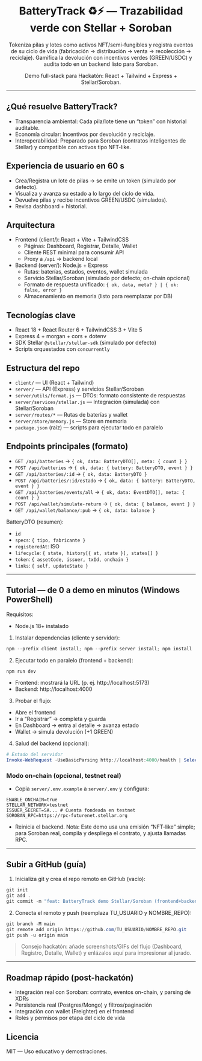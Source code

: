 <div align="center">

# BatteryTrack ♻️⚡ — Trazabilidad verde con Stellar + Soroban

Tokeniza pilas y lotes como activos NFT/semi-fungibles y registra eventos de su ciclo de vida (fabricación → distribución → venta → recolección → reciclaje). Gamifica la devolución con incentivos verdes (GREEN/USDC) y audita todo en un backend listo para Soroban.

Demo full-stack para Hackatón: React + Tailwind + Express + Stellar/Soroban.

</div>

---

## ¿Qué resuelve BatteryTrack?

- Transparencia ambiental: Cada pila/lote tiene un “token” con historial auditable.
- Economía circular: Incentivos por devolución y reciclaje.
- Interoperabilidad: Preparado para Soroban (contratos inteligentes de Stellar) y compatible con activos tipo NFT-like.

## Experiencia de usuario en 60 s

- Crea/Registra un lote de pilas → se emite un token (simulado por defecto).
- Visualiza y avanza su estado a lo largo del ciclo de vida.
- Devuelve pilas y recibe incentivos GREEN/USDC (simulados).
- Revisa dashboard + historial.

## Arquitectura

- Frontend (client/): React + Vite + TailwindCSS
  - Páginas: Dashboard, Registrar, Detalle, Wallet
  - Cliente REST minimal para consumir API
  - Proxy a `/api` → backend local
- Backend (server/): Node.js + Express
  - Rutas: baterías, estados, eventos, wallet simulada
  - Servicio Stellar/Soroban (simulado por defecto; on-chain opcional)
  - Formato de respuesta unificado: `{ ok, data, meta? } | { ok: false, error }`
  - Almacenamiento en memoria (listo para reemplazar por DB)

## Tecnologías clave

- React 18 + React Router 6 + TailwindCSS 3 + Vite 5
- Express 4 + morgan + cors + dotenv
- SDK Stellar `@stellar/stellar-sdk` (simulado por defecto)
- Scripts orquestados con `concurrently`

## Estructura del repo

- `client/` — UI (React + Tailwind)
- `server/` — API (Express) y servicios Stellar/Soroban
- `server/utils/format.js` — DTOs: formato consistente de respuestas
- `server/services/stellar.js` — Integración (simulada) con Stellar/Soroban
- `server/routes/*` — Rutas de baterías y wallet
- `server/store/memory.js` — Store en memoria
- `package.json` (raíz) — scripts para ejecutar todo en paralelo

## Endpoints principales (formato)

- `GET /api/batteries` → `{ ok, data: BatteryDTO[], meta: { count } }`
- `POST /api/batteries` → `{ ok, data: { battery: BatteryDTO, event } }`
- `GET /api/batteries/:id` → `{ ok, data: BatteryDTO }`
- `POST /api/batteries/:id/estado` → `{ ok, data: { battery: BatteryDTO, event } }`
- `GET /api/batteries/events/all` → `{ ok, data: EventDTO[], meta: { count } }`
- `POST /api/wallet/simulate-return` → `{ ok, data: { balance, event } }`
- `GET /api/wallet/balance/:pub` → `{ ok, data: balance }`

BatteryDTO (resumen):
- `id`
- `specs`: `{ tipo, fabricante }`
- `registeredAt`: ISO
- `lifecycle`: `{ state, history[{ at, state }], states[] }`
- `token`: `{ assetCode, issuer, txId, onchain }`
- `links`: `{ self, updateState }`

---

## Tutorial — de 0 a demo en minutos (Windows PowerShell)

Requisitos:
- Node.js 18+ instalado

1) Instalar dependencias (cliente y servidor):
```powershell
npm --prefix client install; npm --prefix server install; npm install
```

2) Ejecutar todo en paralelo (frontend + backend):
```powershell
npm run dev
```
- Frontend: mostrará la URL (p. ej. http://localhost:5173)
- Backend: http://localhost:4000

3) Probar el flujo:
- Abre el frontend
- Ir a “Registrar” → completa y guarda
- En Dashboard → entra al detalle → avanza estado
- Wallet → simula devolución (+1 GREEN)

4) Salud del backend (opcional):
```powershell
# Estado del servidor
Invoke-WebRequest -UseBasicParsing http://localhost:4000/health | Select-Object -ExpandProperty Content
```

### Modo on-chain (opcional, testnet real)
- Copia `server/.env.example` a `server/.env` y configura:
```
ENABLE_ONCHAIN=true
STELLAR_NETWORK=testnet
ISSUER_SECRET=SA... # Cuenta fondeada en testnet
SOROBAN_RPC=https://rpc-futurenet.stellar.org
```
- Reinicia el backend. Nota: Este demo usa una emisión “NFT-like” simple; para Soroban real, compila y despliega el contrato, y ajusta llamadas RPC.

---

## Subir a GitHub (guía)

1) Inicializa git y crea el repo remoto en GitHub (vacío):
```powershell
git init
git add .
git commit -m "feat: BatteryTrack demo Stellar/Soroban (frontend+backend)"
```
2) Conecta el remoto y push (reemplaza TU_USUARIO y NOMBRE_REPO):
```powershell
git branch -M main
git remote add origin https://github.com/TU_USUARIO/NOMBRE_REPO.git
git push -u origin main
```

> Consejo hackatón: añade screenshots/GIFs del flujo (Dashboard, Registro, Detalle, Wallet) y enlázalos aquí para impresionar al jurado.

---

## Roadmap rápido (post-hackatón)
- Integración real con Soroban: contrato, eventos on-chain, y parsing de XDRs
- Persistencia real (Postgres/Mongo) y filtros/paginación
- Integración con wallet (Freighter) en el frontend
- Roles y permisos por etapa del ciclo de vida

## Licencia
MIT — Uso educativo y demostraciones.
